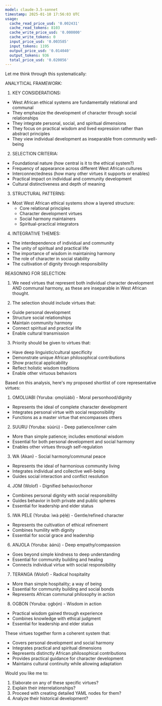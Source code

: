 ```yaml
---
model: claude-3.5-sonnet
timestamp: 2025-01-10 17:56:03 UTC
usage:
  cache_read_price_usd: '0.002431'
  cache_read_tokens: 8103
  cache_write_price_usd: '0.000000'
  cache_write_tokens: 0
  input_price_usd: '0.003585'
  input_tokens: 1195
  output_price_usd: '0.014040'
  output_tokens: 936
  total_price_usd: '0.020056'
---
```


Let me think through this systematically:

ANALYTICAL FRAMEWORK:

1. KEY CONSIDERATIONS:
- West African ethical systems are fundamentally relational and communal
- They emphasize the development of character through social relationships
- They integrate personal, social, and spiritual dimensions
- They focus on practical wisdom and lived expression rather than abstract principles
- They view individual development as inseparable from community well-being

2. SELECTION CRITERIA:
- Foundational nature (how central is it to the ethical system?)
- Frequency of appearance across different West African cultures
- Interconnectedness (how many other virtues it supports or enables)
- Practical impact on individual and community development
- Cultural distinctiveness and depth of meaning

3. STRUCTURAL PATTERNS:
- Most West African ethical systems show a layered structure:
  * Core relational principles
  * Character development virtues
  * Social harmony maintainers
  * Spiritual-practical integrators

4. INTEGRATIVE THEMES:
- The interdependence of individual and community
- The unity of spiritual and practical life
- The importance of wisdom in maintaining harmony
- The role of character in social stability
- The cultivation of dignity through responsibility

REASONING FOR SELECTION:

1. We need virtues that represent both individual character development AND communal harmony, as these are inseparable in West African thought.

2. The selection should include virtues that:
- Guide personal development
- Structure social relationships
- Maintain community harmony
- Connect spiritual and practical life
- Enable cultural transmission

3. Priority should be given to virtues that:
- Have deep linguistic/cultural specificity
- Demonstrate unique African philosophical contributions
- Show practical applicability
- Reflect holistic wisdom traditions
- Enable other virtuous behaviors

Based on this analysis, here's my proposed shortlist of core representative virtues:

1. OMOLUABI (Yoruba: ọmọlúàbí) - Moral personhood/dignity
- Represents the ideal of complete character development
- Integrates personal virtue with social responsibility
- Functions as a master virtue that encompasses others

2. SUURU (Yoruba: sùúrù) - Deep patience/inner calm
- More than simple patience; includes emotional wisdom
- Essential for both personal development and social harmony
- Enables other virtues through self-regulation

3. WA (Akan) - Social harmony/communal peace
- Represents the ideal of harmonious community living
- Integrates individual and collective well-being
- Guides social interaction and conflict resolution

4. JOM (Wolof) - Dignified behavior/honor
- Combines personal dignity with social responsibility
- Guides behavior in both private and public spheres
- Essential for leadership and elder status

5. IWA PELE (Yoruba: ìwà pẹ̀lẹ́) - Gentle/refined character
- Represents the cultivation of ethical refinement
- Combines humility with dignity
- Essential for social grace and leadership

6. ANJOLA (Yoruba: àánú) - Deep empathy/compassion
- Goes beyond simple kindness to deep understanding
- Essential for community building and healing
- Connects individual virtue with social responsibility

7. TERANGA (Wolof) - Radical hospitality
- More than simple hospitality; a way of being
- Essential for community building and social bonds
- Represents African communal philosophy in action

8. OGBON (Yoruba: ọgbọ́n) - Wisdom in action
- Practical wisdom gained through experience
- Combines knowledge with ethical judgment
- Essential for leadership and elder status

These virtues together form a coherent system that:
- Covers personal development and social harmony
- Integrates practical and spiritual dimensions
- Represents distinctly African philosophical contributions
- Provides practical guidance for character development
- Maintains cultural continuity while allowing adaptation

Would you like me to:
1. Elaborate on any of these specific virtues?
2. Explain their interrelationships?
3. Proceed with creating detailed YAML nodes for them?
4. Analyze their historical development?